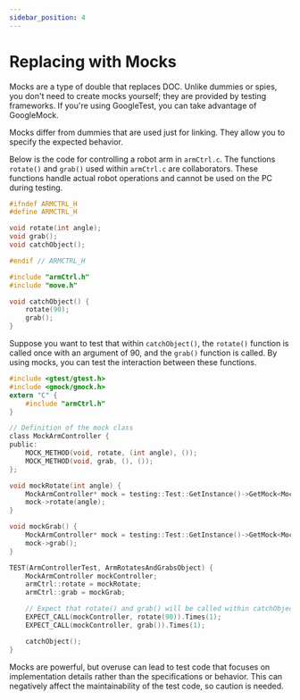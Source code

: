 ```yaml
---
sidebar_position: 4
---
```


# Replacing with Mocks

Mocks are a type of double that replaces DOC. Unlike dummies or spies, you don't need to create mocks yourself; they are provided by testing frameworks. If you're using GoogleTest, you can take advantage of GoogleMock.

Mocks differ from dummies that are used just for linking. They allow you to specify the expected behavior.

Below is the code for controlling a robot arm in `armCtrl.c`. The functions `rotate()` and `grab()` used within `armCtrl.c` are collaborators. These functions handle actual robot operations and cannot be used on the PC during testing.

```c title="Product Code armCtrl.h"
#ifndef ARMCTRL_H
#define ARMCTRL_H

void rotate(int angle);
void grab();
void catchObject();

#endif // ARMCTRL_H
```

```c title="Product Code armCtrl.c"
#include "armCtrl.h"
#include "move.h"

void catchObject() {
    rotate(90);
    grab();
}
```

Suppose you want to test that within `catchObject()`, the `rotate()` function is called once with an argument of 90, and the `grab()` function is called. By using mocks, you can test the interaction between these functions.

```c title="testArmCtrl.c"
#include <gtest/gtest.h>
#include <gmock/gmock.h>
extern "C" {
    #include "armCtrl.h"
}

// Definition of the mock class
class MockArmController {
public:
    MOCK_METHOD(void, rotate, (int angle), ());
    MOCK_METHOD(void, grab, (), ());
};

void mockRotate(int angle) {
    MockArmController* mock = testing::Test::GetInstance()->GetMock<MockArmController>();
    mock->rotate(angle);
}

void mockGrab() {
    MockArmController* mock = testing::Test::GetInstance()->GetMock<MockArmController>();
    mock->grab();
}

TEST(ArmControllerTest, ArmRotatesAndGrabsObject) {
    MockArmController mockController;
    armCtrl::rotate = mockRotate;
    armCtrl::grab = mockGrab;

    // Expect that rotate() and grab() will be called within catchObject()
    EXPECT_CALL(mockController, rotate(90)).Times(1);
    EXPECT_CALL(mockController, grab()).Times(1);

    catchObject();
}
```

Mocks are powerful, but overuse can lead to test code that focuses on implementation details rather than the specifications or behavior. This can negatively affect the maintainability of the test code, so caution is needed.
